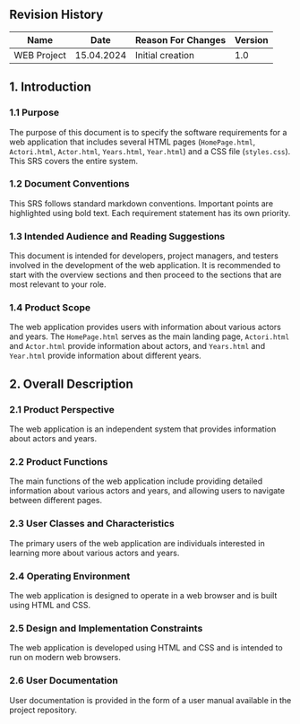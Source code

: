 ## Revision History
| Name | Date    | Reason For Changes  | Version   |
| ---- | ------- | ------------------- | --------- |
| WEB Project | 15.04.2024 | Initial creation | 1.0 |

## 1. Introduction
### 1.1 Purpose 
The purpose of this document is to specify the software requirements for a web application that includes several HTML pages (`HomePage.html`, `Actori.html`, `Actor.html`, `Years.html`, `Year.html`) and a CSS file (`styles.css`). This SRS covers the entire system.

### 1.2 Document Conventions
This SRS follows standard markdown conventions. Important points are highlighted using bold text. Each requirement statement has its own priority.

### 1.3 Intended Audience and Reading Suggestions
This document is intended for developers, project managers, and testers involved in the development of the web application. It is recommended to start with the overview sections and then proceed to the sections that are most relevant to your role.

### 1.4 Product Scope
The web application provides users with information about various actors and years. The `HomePage.html` serves as the main landing page, `Actori.html` and `Actor.html` provide information about actors, and `Years.html` and `Year.html` provide information about different years.

## 2. Overall Description
### 2.1 Product Perspective
The web application is an independent system that provides information about actors and years.

### 2.2 Product Functions
The main functions of the web application include providing detailed information about various actors and years, and allowing users to navigate between different pages.

### 2.3 User Classes and Characteristics
The primary users of the web application are individuals interested in learning more about various actors and years.

### 2.4 Operating Environment
The web application is designed to operate in a web browser and is built using HTML and CSS.

### 2.5 Design and Implementation Constraints
The web application is developed using HTML and CSS and is intended to run on modern web browsers.

### 2.6 User Documentation
User documentation is provided in the form of a user manual available in the project repository.
